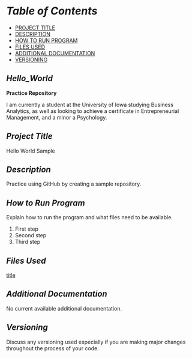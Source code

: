# *Table of Contents*

- [PROJECT TITLE](#Project-Title)
- [DESCRIPTION](#Description)
- [HOW TO RUN PROGRAM](#How-to-run-program)
- [FILES USED](#files-used)
- [ADDITIONAL DOCUMENTATION](#additional-documentation)
- [VERSIONING](#versioning)

## *Hello_World*
**Practice Repository**

I am currently a student at the University of Iowa studying Business Analytics, as well as looking to achieve a certificate in Entrepreneurial Management, and a minor a Psychology. 

## *Project Title*
Hello World Sample

## *Description*
Practice using GitHub by creating a sample repository.

## *How to Run Program*
Explain how to run the program and what files need to be available.
1. First step
2. Second step
3. Third step

## *Files Used*
[title](https://www.example.com)

## *Additional Documentation*
No current available additional documentation.

## *Versioning*
Discuss any versioning used especially if you are making major changes throughout the process of your code.
